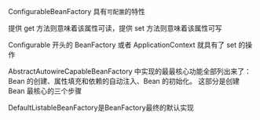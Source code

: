 ConfigurableBeanFactory 具有``可配置``的特性

提供 get 方法则意味着该属性可读，提供 set 方法则意味着该属性可写

Configurable 开头的 BeanFactory 或者 ApplicationContext 就具有了 set 的操作

AbstractAutowireCapableBeanFactory 中实现的最最核心功能全部列出来了：
Bean 的创建、属性填充和依赖的自动注入、Bean 的初始化。
这部分是创建 Bean 最核心的三个步骤

DefaultListableBeanFactory是BeanFactory最终的默认实现